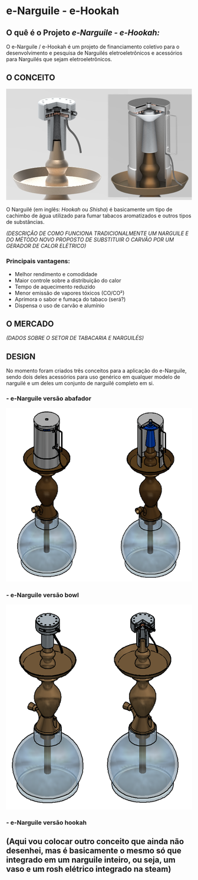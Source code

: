 # e-Narguile - e-Hookah

## O quê é o Projeto _e-Narguile - e-Hookah:_

O e-Narguile / e-Hookah é um projeto de financiamento coletivo para o desenvolvimento e pesquisa de Narguilés eletroeletrônicos e acessórios para Narguilés que sejam eletroeletrônicos.

## O CONCEITO

![e-narguile renderização](/images/NARGASWIDE.png)

O Narguilé (em inglês: _Hookah_ ou _Shisha_) é basicamente um tipo de cachimbo de água utilizado para fumar tabacos aromatizados e outros tipos de substâncias.

_(DESCRIÇÃO DE COMO FUNCIONA TRADICIONALMENTE UM NARGUILE E DO MÉTODO NOVO PROPOSTO DE SUBSTITUIR O CARVÃO POR UM GERADOR DE CALOR ELÉTRICO)_

### Principais vantagens:

- Melhor rendimento e comodidade
- Maior controle sobre a distribuição do calor
- Tempo de aquecimento reduzido
- Menor emissão de vapores tóxicos (CO/CO²)
- Aprimora o sabor e fumaça do tabaco (será?)
- Dispensa o uso de carvão e alumínio

## O MERCADO

_(DADOS SOBRE O SETOR DE TABACARIA E NARGUILÉS)_

## DESIGN

No momento foram criados três conceitos para a aplicação do e-Narguile, sendo dois deles acessórios para uso genérico em qualquer modelo de narguilé e um deles um conjunto de narguilé completo em si.

### - e-Narguile versão abafador

![e-Narguile abafador](/images/NARGAS.png)

### - e-Narguile versão bowl

![e-Narguile bowl](/images/NARGASROSH.png)

### - e-Narguile versão hookah

## (Aqui vou colocar outro conceito que ainda não desenhei, mas é basicamente o mesmo só que integrado em um narguile inteiro, ou seja, um vaso e um rosh elétrico integrado na steam)
